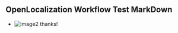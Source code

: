 ## OpenLocalization Workflow Test MarkDown
* ![image2](.\bf8b5078-d13b-4d21-b4b3-1f8f914855d2.png) thanks!
